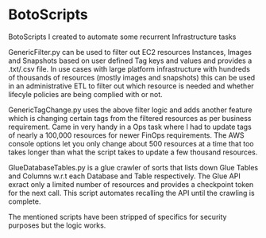 # BotoScripts
BotoScripts I created to automate some recurrent Infrastructure tasks

GenericFilter.py can be used to filter out EC2 resources Instances, Images and Snapshots based on user defined Tag keys and values and provides a .txt/.csv file. In 
use cases with large platform infrastructure with hundreds of thousands of resources (mostly images and snapshots) this can be used in an administrative ETL to filter out which resource is needed and whether lifecyle policies are being complied with or not.

GenericTagChange.py uses the above filter logic and adds another feature which is changing certain tags from the filtered resources as per business requirement. Came in very handy in a Ops task where I had to update tags of nearly a 100,000 resources for newer FinOps requirements. The AWS console options let you only change about 500 resources at a time that too takes longer than what the script takes to update a few thousand resources.

GlueDatabaseTables.py is a glue crawler of sorts that lists down Glue Tables and Columns w.r.t each Database and Table respectively. The Glue API exract only a limited number of resources and  provides a checkpoint token for the next call. This script automates recalling the API until the crawling is complete.

The mentioned scripts have been stripped of specifics for security purposes but the logic works.
